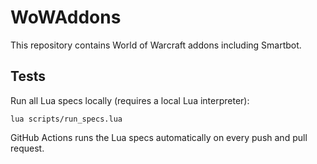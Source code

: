 # WoWAddons

This repository contains World of Warcraft addons including Smartbot.

## Tests

Run all Lua specs locally (requires a local Lua interpreter):

```
lua scripts/run_specs.lua
```

GitHub Actions runs the Lua specs automatically on every push and pull request.
